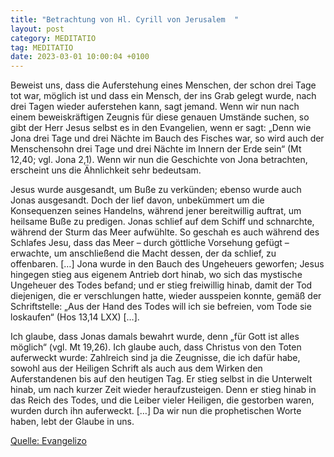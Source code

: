 ```yaml
---
title: "Betrachtung von Hl. Cyrill von Jerusalem  "
layout: post
category: MEDITATIO
tag: MEDITATIO
date: 2023-03-01 10:00:04 +0100
---
```

Beweist uns, dass die Auferstehung eines Menschen, der schon drei Tage tot war, möglich ist und dass ein Mensch, der ins Grab gelegt wurde, nach drei Tagen wieder auferstehen kann, sagt jemand.<!--more--> Wenn wir nun nach einem beweiskräftigen Zeugnis für diese genauen Umstände suchen, so gibt der Herr Jesus selbst es in den Evangelien, wenn er sagt: „Denn wie Jona drei Tage und drei Nächte im Bauch des Fisches war, so wird auch der Menschensohn drei Tage und drei Nächte im Innern der Erde sein“ (Mt 12,40; vgl. Jona 2,1). Wenn wir nun die Geschichte von Jona betrachten, erscheint uns die Ähnlichkeit sehr bedeutsam.

Jesus wurde ausgesandt, um Buße zu verkünden; ebenso wurde auch Jonas ausgesandt. Doch der lief davon, unbekümmert um die Konsequenzen seines Handelns, während jener bereitwillig auftrat, um heilsame Buße zu predigen. Jonas schlief auf dem Schiff und schnarchte, während der Sturm das Meer aufwühlte. So geschah es auch während des Schlafes Jesu, dass das Meer – durch göttliche Vorsehung gefügt – erwachte, um anschließend die Macht dessen, der da schlief, zu offenbaren. […] Jona wurde in den Bauch des Ungeheuers geworfen; Jesus hingegen stieg aus eigenem Antrieb dort hinab, wo sich das mystische Ungeheuer des Todes befand; und er stieg freiwillig hinab, damit der Tod diejenigen, die er verschlungen hatte, wieder ausspeien konnte, gemäß der Schriftstelle: „Aus der Hand des Todes will ich sie befreien, vom Tode sie loskaufen“ (Hos 13,14 LXX) […].

Ich glaube, dass Jonas damals bewahrt wurde, denn „für Gott ist alles möglich“ (vgl. Mt 19,26). Ich glaube auch, dass Christus von den Toten auferweckt wurde: Zahlreich sind ja die Zeugnisse, die ich dafür habe, sowohl aus der Heiligen Schrift als auch aus dem Wirken den Auferstandenen bis auf den heutigen Tag. Er stieg selbst in die Unterwelt hinab, um nach kurzer Zeit wieder heraufzusteigen. Denn er stieg hinab in das Reich des Todes, und die Leiber vieler Heiligen, die gestorben waren, wurden durch ihn auferweckt. […] Da wir nun die prophetischen Worte haben, lebt der Glaube in uns.


[Quelle: Evangelizo](https://evangeliumtagfuertag.org/DE/gospel)